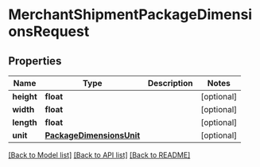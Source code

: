 # MerchantShipmentPackageDimensionsRequest

## Properties
Name | Type | Description | Notes
------------ | ------------- | ------------- | -------------
**height** | **float** |  | [optional] 
**width** | **float** |  | [optional] 
**length** | **float** |  | [optional] 
**unit** | [**PackageDimensionsUnit**](PackageDimensionsUnit.md) |  | [optional] 

[[Back to Model list]](../README.md#documentation-for-models) [[Back to API list]](../README.md#documentation-for-api-endpoints) [[Back to README]](../README.md)


